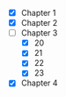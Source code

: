 * [x] Chapter 1
* [x] Chapter 2
* [ ] Chapter 3
  - [x] 20
  - [x] 21
  - [x] 22
  - [x] 23
* [x] Chapter 4
